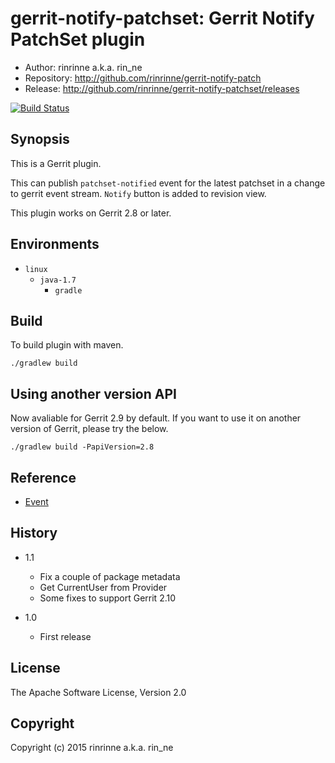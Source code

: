 gerrit-notify-patchset: Gerrit Notify PatchSet plugin
==================

* Author: rinrinne a.k.a. rin_ne
* Repository: http://github.com/rinrinne/gerrit-notify-patch
* Release: http://github.com/rinrinne/gerrit-notify-patchset/releases

[![Build Status](https://travis-ci.org/rinrinne/gerrit-notify-patchset.png?branch=master)](https://travis-ci.org/rinrinne/gerrit-notify-patchset)

Synopsis
----------------------

This is a Gerrit plugin.

This can publish `patchset-notified` event for the latest patchset in a change to gerrit event stream.
`Notify` button is added to revision view.

This plugin works on Gerrit 2.8 or later.

Environments
---------------------

* `linux`
  * `java-1.7`
    * `gradle`

Build
---------------------

To build plugin with maven.

    ./gradlew build

Using another version API
--------------------------

Now avaliable for Gerrit 2.9 by default. If you want to use it on another version of Gerrit, please try the below.

    ./gradlew build -PapiVersion=2.8

Reference
--------------------------

* [Event]

[Event]: https://github.com/rinrinne/gerrit-notify-patchset/blob/master/src/main/resources/Documentation/event.md


History
---------------------

* 1.1
  * Fix a couple of package metadata
  * Get CurrentUser from Provider
  * Some fixes to support Gerrit 2.10

* 1.0
  *  First release

License
---------------------

The Apache Software License, Version 2.0

Copyright
---------------------

Copyright (c) 2015 rinrinne a.k.a. rin_ne
